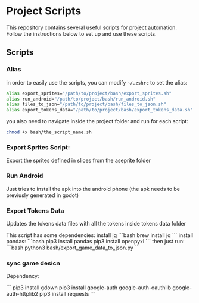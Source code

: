 
# Project Scripts

This repository contains several useful scripts for project automation. Follow the instructions below to set up and use these scripts.

## Scripts


### Alias
in order to easily use the scripts, you can modify `~/.zshrc` to set the alias:

``` bash
alias export_sprites="/path/to/project/bash/export_sprites.sh"
alias run_android="/path/to/project/bash/run_android.sh"
alias files_to_json="/path/to/project/bash/files_to_json.sh"
alias export_tokens_data="/path/to/project/bash/export_tokens_data.sh"
```
you also need to navigate inside the project folder and run for each script:

```bash
chmod +x bash/the_script_name.sh
```

### Export Sprites Script:
Export the sprites defined in slices from the aseprite folder

### Run Android
Just tries to install the apk into the android phone (the apk needs to be previusly generated in godot)

### Export Tokens Data
Updates the tokens data files with all the tokens inside tokens data folder

This script has some dependencies:
install jq 
´´´bash
brew install jq
´´´
install pandas:
´´´bash
pip3 install pandas
pip3 install openpyxl
´´´
then just run:
´´´bash
python3 bash/export_game_data_to_json.py
´´´

### sync game desicn

Dependency:

´´´
pip3 install gdown
pip3 install google-auth google-auth-oauthlib google-auth-httplib2
pip3 install requests
´´´
